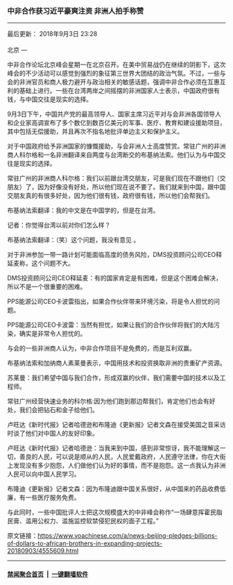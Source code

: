### 中非合作获习近平豪爽注资 非洲人拍手称赞
------------------------

<div class="published">
 <span class="date" title="中国时间">
  <time datetime="2018-09-03T23:28:00+08:00">
   最后更新： 2018年9月3日 23:28
  </time>
 </span>
</div>
<br/>
<div class="wsw">
 <span class="dateline">
  北京 —
 </span>
 <p>
  中非合作论坛北京峰会星期一在北京召开。在美中贸易战仍在继续的阴影下，这次峰会的不少活动可以感觉到强烈的象征第三世界大团结的政治气氛。不过，一些与会的非洲官员和商人极力避开与政治相关的敏感话题，强调中非合作必须在互惠互利的基础上进行。一些在台湾两岸之间摇摆的非洲国家人士表示，中国政府很有钱，与中国交往是现实的选择。
 </p>
 <p>
  9月3日下午，中国共产党的最高领导人、国家主席习近平对与会非洲各国领导人和企业家高调宣布了多个数亿到数百亿美元的军事、医疗、教育和建设援助项目，其中包括无偿援助，并且再次不指名地批评单边主义和保护主义。
 </p>
 <p>
  对于中国政府给予非洲国家的慷慨援助，与会非洲人士高度赞赏。常驻广州的非洲商人科尔格和一名非洲翻译来自两度与台湾断交的布基纳法索。他们认为与中国交往是现实的选择。
 </p>
 <p>
  常驻广州的非洲商人科尔格：我们以前跟台湾交朋友，可是我们现在不跟他们（交朋友）了，因为好像没有好处，所以他们现在说不要了。我们就来到中国，跟中国交朋友真的有很多好处，因为他们很有钱，政府很有钱，所以他们会帮我们。
 </p>
 <p>
  布基纳法索翻译：我的中文是在中国学的，但是在台湾。
 </p>
 <p>
  记者：你觉得台湾以前对你们怎么样？
 </p>
 <p>
  布基纳法索翻译：（笑）这个问题，我没有意见 。
 </p>
 <p>
  对于非洲参加一带一路计划可能面临高度的债务风险，DMS投资顾问公司CEO释延麦称，这个问题不大。
 </p>
 <p>
  DMS投资顾问公司CEO释延麦：有的国家肯定是有困难，但是这个困难会解决，所以不是一个很重要的困难。
 </p>
 <p>
  PPS能源公司CEO卡波雷指出，如果合作伙伴带来环境污染，将是令人担忧的问题。
 </p>
 <p>
  PPS能源公司CEO卡波雷：当然有担忧，如果让我们的合作伙伴将我们的大陆污染，确实是非常令人担忧的。
 </p>
 <p>
  与会的一些非洲商人认为，中非合作项目不是免费的，而是互利双赢。
 </p>
 <p>
  布基纳法索和加纳商人素莱曼表示，中国用技术和投资换取非洲的贵重矿产资源。
 </p>
 <p>
  苏莱曼：我们希望中国与我们合作，形成双赢的伙伴，我们需要中国的技术以及工程师。
 </p>
 <p>
  常驻广州经营快速业务的科尔格:因为他们跑到那边帮我们，肯定他们也会有好处，我们会把钻石和金子给他们。
 </p>
 <p>
  卢旺达《新时代报》记者哈德逊和布隆迪《更新报》记者文森在接受美国之音采访时谈了他们对中国人的友好印象。
 </p>
 <p>
  卢旺达《新时代报》记者哈德逊：当我来到中国，感到非常惊讶，我不能理解这一切，善良的人民，可以说是顺从的人民，人民爱戴政府，人民遵守法律，你在大街上发现没有多少抱怨，人们做他们认为好的事情，而不是抱怨。这一点我认为非洲人民可以向中国人民学习。
 </p>
 <p>
  布隆迪《更新报》记者文森：因为布隆迪跟中国关系很好，从中国来的药品收费低廉，有一些医疗服务免费。
 </p>
 <p>
  与此同时，一些中国批评人士把这次规模盛大的中非峰会称作“一场肆意挥霍民脂民膏、滥用公权力、滥施监控软禁侵犯民权的面子工程。”
 </p>
</div>

原文链接：https://www.voachinese.com/a/news-beijing-pledges-billions-of-dollars-to-african-brothers-in-expanding-projects-20180903/4555609.html


------------------------
#### [禁闻聚合首页](https://github.com/gfw-breaker/banned-news/blob/master/README.md) &nbsp;|&nbsp;  [一键翻墙软件](https://github.com/gfw-breaker/nogfw/blob/master/README.md)